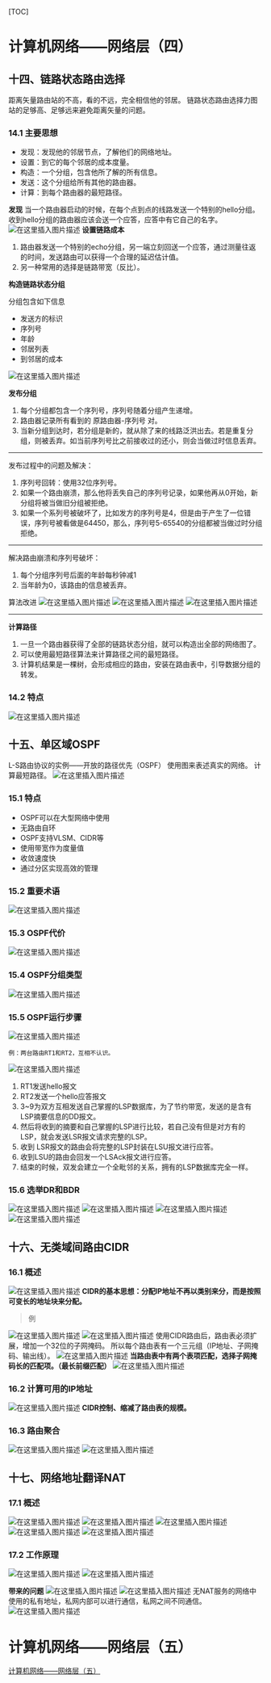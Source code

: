 [TOC]

# 计算机网络——网络层（四）
## 十四、链路状态路由选择
距离矢量路由站的不高，看的不远，完全相信他的邻居。
链路状态路由选择力图站的足够高、足够远来避免距离矢量的问题。
### 14.1 主要思想
- 发现：发现他的邻居节点，了解他们的网络地址。
- 设置：到它的每个邻居的成本度量。
- 构造：一个分组，包含他所了解的所有信息。
- 发送：这个分组给所有其他的路由器。
- 计算：到每个路由器的最短路径。

**发现**
当一个路由器启动的时候，在每个点到点的线路发送一个特别的hello分组。
收到hello分组的路由器应该会送一个应答，应答中有它自己的名字。
![在这里插入图片描述](https://img-blog.csdnimg.cn/20190813150241392.png?x-oss-process=image/watermark,type_ZmFuZ3poZW5naGVpdGk,shadow_10,text_aHR0cHM6Ly9ibG9nLmNzZG4ubmV0L0NvZGVGYXJtZXJfXw==,size_16,color_FFFFFF,t_70)
**设置链路成本**
1. 路由器发送一个特别的echo分组，另一端立刻回送一个应答，通过测量往返的时间，发送路由可以获得一个合理的延迟估计值。
2. 另一种常用的选择是链路带宽（反比）。

**构造链路状态分组**

分组包含如下信息

- 发送方的标识
- 序列号
- 年龄
- 邻居列表
- 到邻居的成本

![在这里插入图片描述](https://img-blog.csdnimg.cn/20190813151032380.png?x-oss-process=image/watermark,type_ZmFuZ3poZW5naGVpdGk,shadow_10,text_aHR0cHM6Ly9ibG9nLmNzZG4ubmV0L0NvZGVGYXJtZXJfXw==,size_16,color_FFFFFF,t_70)

**发布分组**

1. 每个分组都包含一个序列号，序列号随着分组产生递增。
2. 路由器记录所有看到的 原路由器-序列号 对。
3. 当新分组到达时，若分组是新的，就从除了来的线路泛洪出去。若是重复分组，则被丢弃。如当前序列号比之前接收过的还小，则会当做过时信息丢弃。

----

发布过程中的问题及解决：
1. 序列号回转：使用32位序列号。
2. 如果一个路由崩溃，那么他将丢失自己的序列号记录，如果他再从0开始，新分组将被当做旧分组被拒绝。
3. 如果一个系列号被破坏了，比如发方的序列号是4，但是由于产生了一位错误，序列号被看做是64450，那么，序列号5-65540的分组都被当做过时分组拒绝。

-----

解决路由崩溃和序列号破坏：
1. 每个分组序列号后面的年龄每秒钟减1
2.  当年龄为0，该路由的信息被丢弃。


算法改进
![在这里插入图片描述](https://img-blog.csdnimg.cn/20190813153409174.png?x-oss-process=image/watermark,type_ZmFuZ3poZW5naGVpdGk,shadow_10,text_aHR0cHM6Ly9ibG9nLmNzZG4ubmV0L0NvZGVGYXJtZXJfXw==,size_16,color_FFFFFF,t_70)
![在这里插入图片描述](https://img-blog.csdnimg.cn/20190813153422803.png)
![在这里插入图片描述](https://img-blog.csdnimg.cn/20190813153636451.png?x-oss-process=image/watermark,type_ZmFuZ3poZW5naGVpdGk,shadow_10,text_aHR0cHM6Ly9ibG9nLmNzZG4ubmV0L0NvZGVGYXJtZXJfXw==,size_16,color_FFFFFF,t_70)

-------
**计算路径**
1. 一旦一个路由器获得了全部的链路状态分组，就可以构造出全部的网络图了。
2. 可以使用最短路径算法来计算路径之间的最短路径。
3. 计算机结果是一棵树，会形成相应的路由，安装在路由表中，引导数据分组的转发。

### 14.2 特点
![在这里插入图片描述](https://img-blog.csdnimg.cn/20190813154015423.png?x-oss-process=image/watermark,type_ZmFuZ3poZW5naGVpdGk,shadow_10,text_aHR0cHM6Ly9ibG9nLmNzZG4ubmV0L0NvZGVGYXJtZXJfXw==,size_16,color_FFFFFF,t_70)
## 十五、单区域OSPF
L-S路由协议的实例——开放的路径优先（OSPF）
使用图来表述真实的网络。
计算最短路径。
![在这里插入图片描述](https://img-blog.csdnimg.cn/20190813154539269.png?x-oss-process=image/watermark,type_ZmFuZ3poZW5naGVpdGk,shadow_10,text_aHR0cHM6Ly9ibG9nLmNzZG4ubmV0L0NvZGVGYXJtZXJfXw==,size_16,color_FFFFFF,t_70)
### 15.1 特点
- OSPF可以在大型网络中使用
- 无路由自环
- OSPF支持VLSM、CIDR等
- 使用带宽作为度量值
- 收敛速度快
- 通过分区实现高效的管理

### 15.2 重要术语
![在这里插入图片描述](https://img-blog.csdnimg.cn/2019081315523695.png?x-oss-process=image/watermark,type_ZmFuZ3poZW5naGVpdGk,shadow_10,text_aHR0cHM6Ly9ibG9nLmNzZG4ubmV0L0NvZGVGYXJtZXJfXw==,size_16,color_FFFFFF,t_70)

### 15.3 OSPF代价
![在这里插入图片描述](https://img-blog.csdnimg.cn/20190813161319710.png?x-oss-process=image/watermark,type_ZmFuZ3poZW5naGVpdGk,shadow_10,text_aHR0cHM6Ly9ibG9nLmNzZG4ubmV0L0NvZGVGYXJtZXJfXw==,size_16,color_FFFFFF,t_70)
### 15.4 OSPF分组类型
![在这里插入图片描述](https://img-blog.csdnimg.cn/20190813155410663.png?x-oss-process=image/watermark,type_ZmFuZ3poZW5naGVpdGk,shadow_10,text_aHR0cHM6Ly9ibG9nLmNzZG4ubmV0L0NvZGVGYXJtZXJfXw==,size_16,color_FFFFFF,t_70)
### 15.5 OSPF运行步骤
![在这里插入图片描述](https://img-blog.csdnimg.cn/20190813155520541.png?x-oss-process=image/watermark,type_ZmFuZ3poZW5naGVpdGk,shadow_10,text_aHR0cHM6Ly9ibG9nLmNzZG4ubmV0L0NvZGVGYXJtZXJfXw==,size_16,color_FFFFFF,t_70)

	例：两台路由RT1和RT2，互相不认识。

![在这里插入图片描述](https://img-blog.csdnimg.cn/20190813155753693.png?x-oss-process=image/watermark,type_ZmFuZ3poZW5naGVpdGk,shadow_10,text_aHR0cHM6Ly9ibG9nLmNzZG4ubmV0L0NvZGVGYXJtZXJfXw==,size_16,color_FFFFFF,t_70)
1. RT1发送hello报文
2. RT2发送一个hello应答报文
3. 3~9为双方互相发送自己掌握的LSP数据库，为了节约带宽，发送的是含有LSP摘要信息的DD报文。
4. 然后将收到的摘要和自己掌握的LSP进行比较，若自己没有但是对方有的LSP，就会发送LSR报文请求完整的LSP。
5. 收到	LSR报文的路由会将完整的LSP封装在LSU报文进行应答。
6. 收到LSU的路由会回发一个LSAck报文进行应答。
7. 结束的时候，双发会建立一个全毗邻的关系，拥有的LSP数据库完全一样。

### 15.6 选举DR和BDR
![在这里插入图片描述](https://img-blog.csdnimg.cn/20190813161040254.png?x-oss-process=image/watermark,type_ZmFuZ3poZW5naGVpdGk,shadow_10,text_aHR0cHM6Ly9ibG9nLmNzZG4ubmV0L0NvZGVGYXJtZXJfXw==,size_16,color_FFFFFF,t_70)
![在这里插入图片描述](https://img-blog.csdnimg.cn/20190813160936536.png?x-oss-process=image/watermark,type_ZmFuZ3poZW5naGVpdGk,shadow_10,text_aHR0cHM6Ly9ibG9nLmNzZG4ubmV0L0NvZGVGYXJtZXJfXw==,size_16,color_FFFFFF,t_70)
![在这里插入图片描述](https://img-blog.csdnimg.cn/20190813161059947.png?x-oss-process=image/watermark,type_ZmFuZ3poZW5naGVpdGk,shadow_10,text_aHR0cHM6Ly9ibG9nLmNzZG4ubmV0L0NvZGVGYXJtZXJfXw==,size_16,color_FFFFFF,t_70)
![在这里插入图片描述](https://img-blog.csdnimg.cn/20190813161113209.png?x-oss-process=image/watermark,type_ZmFuZ3poZW5naGVpdGk,shadow_10,text_aHR0cHM6Ly9ibG9nLmNzZG4ubmV0L0NvZGVGYXJtZXJfXw==,size_16,color_FFFFFF,t_70)
## 十六、无类域间路由CIDR
### 16.1 概述
![在这里插入图片描述](https://img-blog.csdnimg.cn/20190813161844952.png?x-oss-process=image/watermark,type_ZmFuZ3poZW5naGVpdGk,shadow_10,text_aHR0cHM6Ly9ibG9nLmNzZG4ubmV0L0NvZGVGYXJtZXJfXw==,size_16,color_FFFFFF,t_70)
**CIDR的基本思想：分配IP地址不再以类别来分，而是按照可变长的地址块来分配。**

> 例

![在这里插入图片描述](https://img-blog.csdnimg.cn/20190820192718579.png?x-oss-process=image/watermark,type_ZmFuZ3poZW5naGVpdGk,shadow_10,text_aHR0cHM6Ly9ibG9nLmNzZG4ubmV0L0NvZGVGYXJtZXJfXw==,size_16,color_FFFFFF,t_70)
![在这里插入图片描述](https://img-blog.csdnimg.cn/20190820192854181.png?x-oss-process=image/watermark,type_ZmFuZ3poZW5naGVpdGk,shadow_10,text_aHR0cHM6Ly9ibG9nLmNzZG4ubmV0L0NvZGVGYXJtZXJfXw==,size_16,color_FFFFFF,t_70)
使用CIDR路由后，路由表必须扩展，增加一个32位的子网掩码。
所以每个路由表有一个三元组（IP地址、子网掩码、输出线）。
![在这里插入图片描述](https://img-blog.csdnimg.cn/20190820193529819.png?x-oss-process=image/watermark,type_ZmFuZ3poZW5naGVpdGk,shadow_10,text_aHR0cHM6Ly9ibG9nLmNzZG4ubmV0L0NvZGVGYXJtZXJfXw==,size_16,color_FFFFFF,t_70)
**当路由表中有两个表项匹配，选择子网掩码长的匹配项。（最长前缀匹配）**
![在这里插入图片描述](https://img-blog.csdnimg.cn/20190820193701768.png?x-oss-process=image/watermark,type_ZmFuZ3poZW5naGVpdGk,shadow_10,text_aHR0cHM6Ly9ibG9nLmNzZG4ubmV0L0NvZGVGYXJtZXJfXw==,size_16,color_FFFFFF,t_70)
### 16.2 计算可用的IP地址
![在这里插入图片描述](https://img-blog.csdnimg.cn/201908201940076.png?x-oss-process=image/watermark,type_ZmFuZ3poZW5naGVpdGk,shadow_10,text_aHR0cHM6Ly9ibG9nLmNzZG4ubmV0L0NvZGVGYXJtZXJfXw==,size_16,color_FFFFFF,t_70)
**CIDR控制、缩减了路由表的规模。**
### 16.3 路由聚合
![在这里插入图片描述](https://img-blog.csdnimg.cn/20190820194424285.png?x-oss-process=image/watermark,type_ZmFuZ3poZW5naGVpdGk,shadow_10,text_aHR0cHM6Ly9ibG9nLmNzZG4ubmV0L0NvZGVGYXJtZXJfXw==,size_16,color_FFFFFF,t_70)
![在这里插入图片描述](https://img-blog.csdnimg.cn/20190820194516728.png?x-oss-process=image/watermark,type_ZmFuZ3poZW5naGVpdGk,shadow_10,text_aHR0cHM6Ly9ibG9nLmNzZG4ubmV0L0NvZGVGYXJtZXJfXw==,size_16,color_FFFFFF,t_70)

## 十七、网络地址翻译NAT
### 17.1 概述
![在这里插入图片描述](https://img-blog.csdnimg.cn/20190820194657689.png?x-oss-process=image/watermark,type_ZmFuZ3poZW5naGVpdGk,shadow_10,text_aHR0cHM6Ly9ibG9nLmNzZG4ubmV0L0NvZGVGYXJtZXJfXw==,size_16,color_FFFFFF,t_70)
![在这里插入图片描述](https://img-blog.csdnimg.cn/2019082019484194.png?x-oss-process=image/watermark,type_ZmFuZ3poZW5naGVpdGk,shadow_10,text_aHR0cHM6Ly9ibG9nLmNzZG4ubmV0L0NvZGVGYXJtZXJfXw==,size_16,color_FFFFFF,t_70)
![在这里插入图片描述](https://img-blog.csdnimg.cn/20190820194901872.png?x-oss-process=image/watermark,type_ZmFuZ3poZW5naGVpdGk,shadow_10,text_aHR0cHM6Ly9ibG9nLmNzZG4ubmV0L0NvZGVGYXJtZXJfXw==,size_16,color_FFFFFF,t_70)
![在这里插入图片描述](https://img-blog.csdnimg.cn/2019082019492772.png?x-oss-process=image/watermark,type_ZmFuZ3poZW5naGVpdGk,shadow_10,text_aHR0cHM6Ly9ibG9nLmNzZG4ubmV0L0NvZGVGYXJtZXJfXw==,size_16,color_FFFFFF,t_70)
![在这里插入图片描述](https://img-blog.csdnimg.cn/20190820195032189.png?x-oss-process=image/watermark,type_ZmFuZ3poZW5naGVpdGk,shadow_10,text_aHR0cHM6Ly9ibG9nLmNzZG4ubmV0L0NvZGVGYXJtZXJfXw==,size_16,color_FFFFFF,t_70)
### 17.2 工作原理
![在这里插入图片描述](https://img-blog.csdnimg.cn/20190820195059482.png?x-oss-process=image/watermark,type_ZmFuZ3poZW5naGVpdGk,shadow_10,text_aHR0cHM6Ly9ibG9nLmNzZG4ubmV0L0NvZGVGYXJtZXJfXw==,size_16,color_FFFFFF,t_70)
![在这里插入图片描述](https://img-blog.csdnimg.cn/20190820195649806.png?x-oss-process=image/watermark,type_ZmFuZ3poZW5naGVpdGk,shadow_10,text_aHR0cHM6Ly9ibG9nLmNzZG4ubmV0L0NvZGVGYXJtZXJfXw==,size_16,color_FFFFFF,t_70)

**带来的问题**
![在这里插入图片描述](https://img-blog.csdnimg.cn/20190820195719811.png?x-oss-process=image/watermark,type_ZmFuZ3poZW5naGVpdGk,shadow_10,text_aHR0cHM6Ly9ibG9nLmNzZG4ubmV0L0NvZGVGYXJtZXJfXw==,size_16,color_FFFFFF,t_70)
![在这里插入图片描述](https://img-blog.csdnimg.cn/20190820195916884.png?x-oss-process=image/watermark,type_ZmFuZ3poZW5naGVpdGk,shadow_10,text_aHR0cHM6Ly9ibG9nLmNzZG4ubmV0L0NvZGVGYXJtZXJfXw==,size_16,color_FFFFFF,t_70)
无NAT服务的网络中使用的私有地址，私网内部可以进行通信，私网之间不同通信。
![在这里插入图片描述](https://img-blog.csdnimg.cn/20190820200136902.png?x-oss-process=image/watermark,type_ZmFuZ3poZW5naGVpdGk,shadow_10,text_aHR0cHM6Ly9ibG9nLmNzZG4ubmV0L0NvZGVGYXJtZXJfXw==,size_16,color_FFFFFF,t_70)
# 计算机网络——网络层（五）
[计算机网络——网络层（五）](https://blog.csdn.net/CodeFarmer__/article/details/99879713)